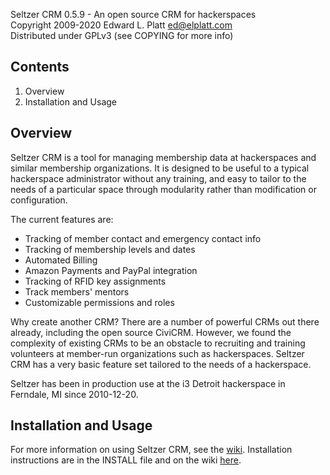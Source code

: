 Seltzer CRM 0.5.9 - An open source CRM for hackerspaces  
Copyright 2009-2020 Edward L. Platt <ed@elplatt.com>  
Distributed under GPLv3 (see COPYING for more info)

## Contents ##
1. Overview
2. Installation and Usage

## Overview ##
Seltzer CRM is a tool for managing membership data at hackerspaces and similar
membership organizations.  It is designed to be useful to a typical hackerspace
administrator without any training, and easy to tailor to the needs of a
particular space through modularity rather than modification or configuration.

The current features are:
* Tracking of member contact and emergency contact info
* Tracking of membership levels and dates
* Automated Billing
* Amazon Payments and PayPal integration
* Tracking of RFID key assignments
* Track members' mentors
* Customizable permissions and roles

Why create another CRM?  There are a number of powerful CRMs out there already,
including the open source CiviCRM.  However, we found the complexity of existing
CRMs to be an obstacle to recruiting and training volunteers at member-run
organizations such as hackerspaces.  Seltzer CRM has a very basic feature set
tailored to the needs of a hackerspace.

Seltzer has been in production use at the i3 Detroit hackerspace in Ferndale, MI
since 2010-12-20.

## Installation and Usage ##
For more information on using Seltzer CRM, see the
[wiki](https://github.com/elplatt/seltzer/wiki).
Installation instructions are in the INSTALL file and on the wiki
[here](https://github.com/elplatt/seltzer/wiki/Installing-Seltzer-CRM).
